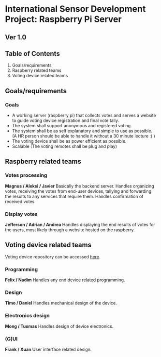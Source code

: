 
# International Sensor Development Project: Raspberry Pi Server
## Ver 1.0

## Table of Contents
1. Goals/requirements
2. Raspberry related teams
3. Voting device related teams

## Goals/requirements
### Goals
- A working server (raspberry pi) that collects votes and serves a website to guide voting device registration and final vote tally.
- The system shall support anonymous and registered voting.
- The system shall be as self explanatory and simple to use as possible. (A HR person should be able to handle it without a 30 minute lecture :) )
- The voting device shall be as power efficient as possible.
- Scalable (The voting remotes shall be plug and play)

## Raspberry related teams
### Votes processing
**Magnus / Aleksi / Javier**
Basically the backend server. Handles organizing votes, receiving the votes from end-user devices, tallying and forwarding the results to any services that require them. Handles confirmation of received votes


### Display votes
**Jefferson / Adrian / Andrea**
Handles displaying the end results of votes for the users, most likely through a website hosted on the raspberry.

## Voting device related teams
Voting device repository can be accessed [here](https://github.com/murphyslemon/Voting_Device).
### Programming
**Felix / Nadim**
Handles any end device related programming.

### Design
**Timo / Daniel**
Handles mechanical design of the device.

### Electronics design
**Mong / Tuomas**
Handles design of device electronics.

### (G)UI
**Frank / Xuan**
User interface related design.
